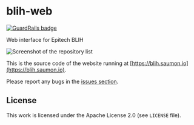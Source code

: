 # blih-web

[![GuardRails badge](https://badges.production.guardrails.io/maximelouet/blih-web.svg)](https://www.guardrails.io)

Web interface for Epitech BLIH

![Screenshot of the repository list](https://img.saumon.io/blih-web.png "Repository list")

This is the source code of the website running at [https://blih.saumon.io](https://blih.saumon.io).

Please report any bugs in the [issues section](https://github.com/maximelouet/blih-web/issues).

## License
This work is licensed under the Apache License 2.0 (see `LICENSE` file).
